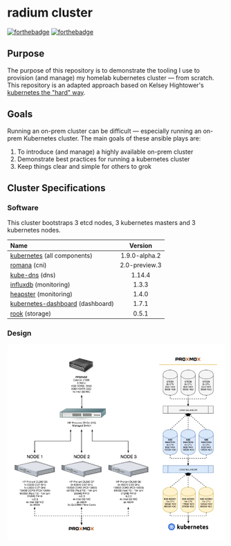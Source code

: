 # radium cluster

[![forthebadge](http://forthebadge.com/images/badges/built-with-love.svg)](http://forthebadge.com) [![forthebadge](http://forthebadge.com/images/badges/powered-by-electricity.svg)](http://forthebadge.com)

## Purpose

The purpose of this repository is to demonstrate the tooling I use to provision (and manage) my homelab kubernetes cluster &mdash; from scratch. This repository is an adapted approach based on Kelsey Hightower's [kubernetes the "hard" way](https://github.com/kelseyhightower/kubernetes-the-hard-way).

## Goals

Running an on-prem cluster can be difficult &mdash; especially running an on-prem Kubernetes cluster. The main goals of these ansible plays are:

1. To introduce (and manage) a highly available on-prem cluster
1. Demonstrate best practices for running a kubernetes cluster
1. Keep things clear and simple for others to grok

## Cluster Specifications

### Software

This cluster bootstraps 3 etcd nodes, 3 kubernetes masters and 3 kubernetes nodes.

| Name | Version |
|:-----|:-------:|
| [kubernetes](https://github.com/kubernetes/kubernetes) (all components) | 1.9.0-alpha.2 |
| [romana](http://romana.io/) (cni) | 2.0-preview.3 |
| [kube-dns](https://github.com/kubernetes/kubernetes/tree/master/cluster/addons/dns) (dns) | 1.14.4 |
| [influxdb](https://www.influxdata.com/) (monitoring) | 1.3.3 |
| [heapster](https://github.com/kubernetes/heapster) (monitoring) | 1.4.0 |
| [kubernetes-dashboard](https://github.com/kubernetes/dashboard) (dashboard) | 1.7.1 |
| [rook](https://rook.io/) (storage) | 0.5.1 |

### Design

![cluster design](./documentation/cluster-design.jpg)
